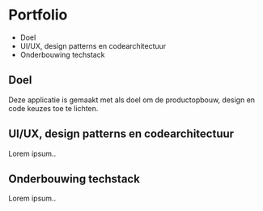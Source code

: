 # Portfolio

- Doel
- UI/UX, design patterns en codearchitectuur
- Onderbouwing techstack

## Doel

Deze applicatie is gemaakt met als doel om de productopbouw, design en code keuzes toe te lichten.

## UI/UX, design patterns en codearchitectuur

Lorem ipsum..

## Onderbouwing techstack

Lorem ipsum..

